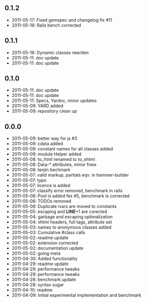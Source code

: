 ## 0.1.2
* 2011-05-17: Fixed gemspec and changelog fix #11 
* 2011-05-16: Rails bench corrected 
## 0.1.1
* 2011-05-16: Dynamic classes rewriten 
* 2011-05-11: doc update 
* 2011-05-11: doc update 
## 0.1.0
* 2011-05-11: doc update 
* 2011-05-11: doc update 
* 2011-05-11: Specs, Yardoc, minor updates 
* 2011-05-09: YARD added 
* 2011-05-09: repository clean up 
## 0.0.0
* 2011-05-09: better way for js #3 
* 2011-05-09: cdata added 
* 2011-05-09: constant names for all classes added 
* 2011-05-09: module Helper added 
* 2011-05-08: to_html renamed to to_xhtml 
* 2011-05-08: Data-* attributes, minor fixes 
* 2011-05-08: tenjin bechmark 
* 2011-05-07: valid markup, partials eqv. in hammer-builder 
* 2011-05-07: typo 
* 2011-05-07: licence is added 
* 2011-05-07: classify error removed, benchmark in rails 
* 2011-05-06: Pool is added fex #5, benchmark is corrected 
* 2011-05-06: TODOs removed 
* 2011-05-06: Duplicate ivars are moved to constants 
* 2011-05-05: escaping and  __LINE__+1 are corected 
* 2011-05-04: garbage and escaping optimalization 
* 2011-05-04: xhtml headers, full tags, attribute set 
* 2011-05-03: names to anonymous classes added 
* 2011-05-03: Cumulative #class calls 
* 2011-05-02: readme update 
* 2011-05-02: extension corrected 
* 2011-05-02: documentation update 
* 2011-05-02: going meta 
* 2011-04-30: Added functionality 
* 2011-04-29: readme update 
* 2011-04-29: performance tweaks 
* 2011-04-29: performance tweaks 
* 2011-04-28: benchmark update 
* 2011-04-28: syntax sugar 
* 2011-04-10: readme 
* 2011-04-09: Initial experimental implementation and benchmark 
